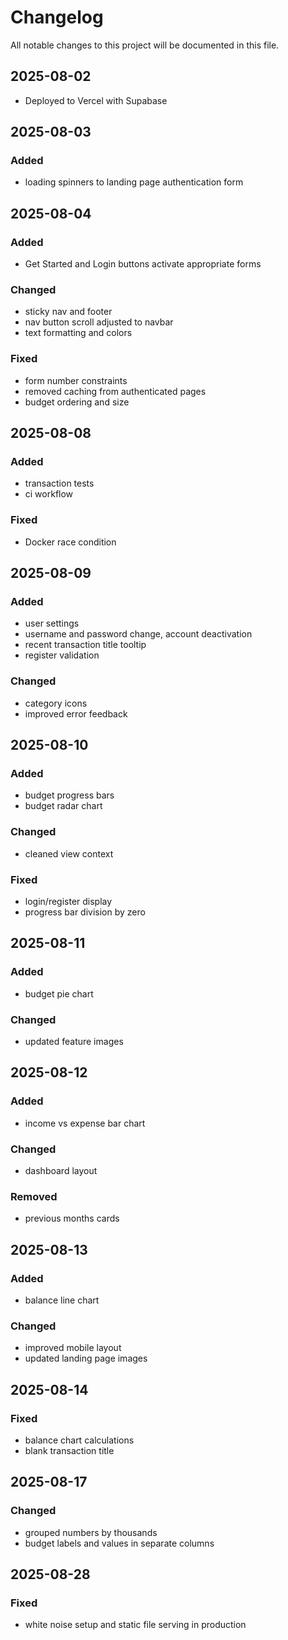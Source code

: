 # Changelog

All notable changes to this project will be documented in this file.


## 2025-08-02

- Deployed to Vercel with Supabase


## 2025-08-03

### Added

- loading spinners to landing page authentication form


## 2025-08-04

### Added

- Get Started and Login buttons activate appropriate forms

### Changed

- sticky nav and footer
- nav button scroll adjusted to navbar
- text formatting and colors

### Fixed

- form number constraints
- removed caching from authenticated pages
- budget ordering and size


## 2025-08-08

### Added

- transaction tests
- ci workflow

### Fixed

- Docker race condition


## 2025-08-09

### Added

- user settings
- username and password change, account deactivation
- recent transaction title tooltip
- register validation

### Changed

- category icons
- improved error feedback


## 2025-08-10

### Added

- budget progress bars
- budget radar chart

### Changed

- cleaned view context

### Fixed

- login/register display
- progress bar division by zero


## 2025-08-11

### Added

- budget pie chart

### Changed

- updated feature images


## 2025-08-12

### Added

- income vs expense bar chart

### Changed

- dashboard layout

### Removed

- previous months cards


## 2025-08-13

### Added

- balance line chart

### Changed

- improved mobile layout
- updated landing page images


## 2025-08-14

### Fixed

- balance chart calculations
- blank transaction title


## 2025-08-17

### Changed

- grouped numbers by thousands
- budget labels and values in separate columns


## 2025-08-28

### Fixed

- white noise setup and static file serving in production
